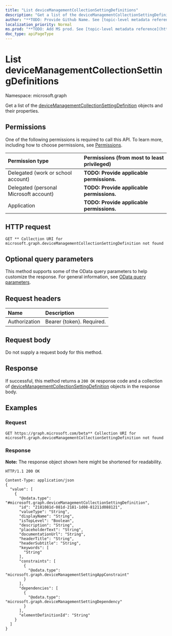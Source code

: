 ```yaml
---
title: "List deviceManagementCollectionSettingDefinitions"
description: "Get a list of the deviceManagementCollectionSettingDefinition objects and their properties."
author: "**TODO: Provide Github Name. See [topic-level metadata reference](https://msgo.azurewebsites.net/add/document/guidelines/metadata.html#topic-level-metadata)**"
localization_priority: Normal
ms.prod: "**TODO: Add MS prod. See [topic-level metadata reference](https://msgo.azurewebsites.net/add/document/guidelines/metadata.html#topic-level-metadata)**"
doc_type: apiPageType
---
```


# List deviceManagementCollectionSettingDefinitions
Namespace: microsoft.graph

Get a list of the [deviceManagementCollectionSettingDefinition](../resources/devicemanagementcollectionsettingdefinition.md) objects and their properties.

## Permissions
One of the following permissions is required to call this API. To learn more, including how to choose permissions, see [Permissions](/graph/permissions-reference).

|Permission type|Permissions (from most to least privileged)|
|:---|:---|
|Delegated (work or school account)|**TODO: Provide applicable permissions.**|
|Delegated (personal Microsoft account)|**TODO: Provide applicable permissions.**|
|Application|**TODO: Provide applicable permissions.**|

## HTTP request

<!-- {
  "blockType": "ignored"
}
-->
``` http
GET ** Collection URI for microsoft.graph.deviceManagementCollectionSettingDefinition not found
```

## Optional query parameters
This method supports some of the OData query parameters to help customize the response. For general information, see [OData query parameters](/graph/query-parameters).

## Request headers
|Name|Description|
|:---|:---|
|Authorization|Bearer {token}. Required.|

## Request body
Do not supply a request body for this method.

## Response

If successful, this method returns a `200 OK` response code and a collection of [deviceManagementCollectionSettingDefinition](../resources/devicemanagementcollectionsettingdefinition.md) objects in the response body.

## Examples

### Request
<!-- {
  "blockType": "request",
  "name": "get_devicemanagementcollectionsettingdefinition"
}
-->
``` http
GET https://graph.microsoft.com/beta** Collection URI for microsoft.graph.deviceManagementCollectionSettingDefinition not found
```


### Response
**Note:** The response object shown here might be shortened for readability.
<!-- {
  "blockType": "response",
  "truncated": true,
  "@odata.type": "Collection(microsoft.graph.deviceManagementCollectionSettingDefinition)"
}
-->
``` http
HTTP/1.1 200 OK

Content-Type: application/json
{
  "value": [
    {
      "@odata.type": "#microsoft.graph.deviceManagementCollectionSettingDefinition",
      "id": "2181081d-081d-2181-1d08-81211d088121",
      "valueType": "String",
      "displayName": "String",
      "isTopLevel": "Boolean",
      "description": "String",
      "placeholderText": "String",
      "documentationUrl": "String",
      "headerTitle": "String",
      "headerSubtitle": "String",
      "keywords": [
        "String"
      ],
      "constraints": [
        {
          "@odata.type": "microsoft.graph.deviceManagementSettingAppConstraint"
        }
      ],
      "dependencies": [
        {
          "@odata.type": "microsoft.graph.deviceManagementSettingDependency"
        }
      ],
      "elementDefinitionId": "String"
    }
  ]
}
```

